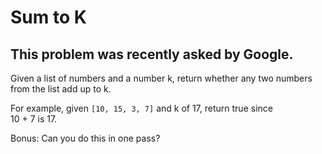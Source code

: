 # Sum to K

## This problem was recently asked by Google.

Given a list of numbers and a number k, return whether any two numbers\
from the list add up to k.

For example, given `[10, 15, 3, 7]` and k of 17, return true since\
10 + 7 is 17.

Bonus: Can you do this in one pass?